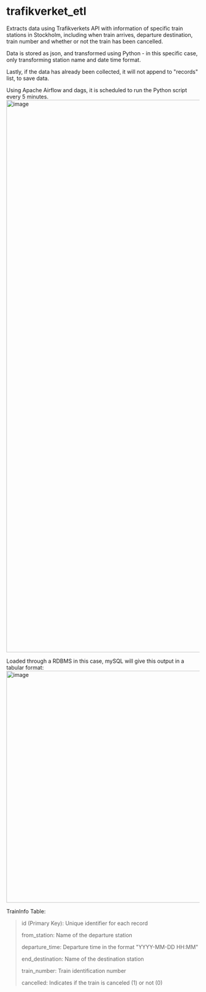 # trafikverket_etl

Extracts data using Trafikverkets API with information of specific train stations in Stockholm, including
when train arrives, departure destination, train number and whether or not the train has been cancelled.

Data is stored as json, and transformed using Python - in this specific case, only transforming station name and date time format.

Lastly, if the data has already been collected, it will not append to "records" list, to save data.


Using Apache Airflow and dags, it is scheduled to run the Python script every 5 minutes.
<img width="1439" alt="image" src="https://github.com/alihamra/trafikverket_etl/assets/135516165/c0f758df-d1c3-47e0-95a5-b215a5c25175">

Loaded through a RDBMS in this case, mySQL will give this output in a tabular format:
<img width="604" alt="image" src="https://github.com/alihamra/trafikverket_etl/assets/135516165/b0e9617b-865c-4566-b5f9-1e2ffa9b7937">


TrainInfo Table:
>id (Primary Key): Unique identifier for each record
>
>from_station: Name of the departure station
>
>departure_time: Departure time in the format "YYYY-MM-DD HH:MM"
>
>end_destination: Name of the destination station
>
>train_number: Train identification number
>
>cancelled: Indicates if the train is canceled (1) or not (0)
>

